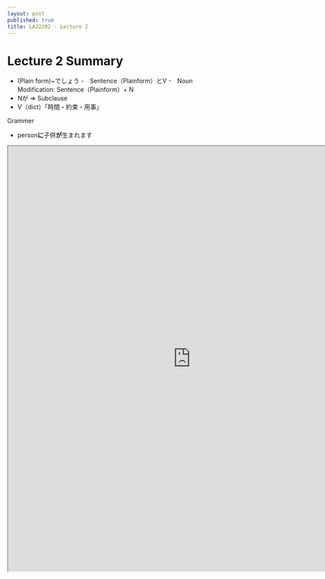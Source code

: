```yaml
---
layout: post
published: true
title: LAJ2202 - Lecture 2
---
```

# Lecture 2 Summary
- (Plain form)~でしょう
-　Sentence（Plainform）とV
-　Noun Modification: Sentence（Plainform）+ N
- Nが => Subclause
- V（dict）「時間・約束・用事」

Grammer

- person**に**子供**が**生まれます


<iframe src="https://drive.google.com/file/d/1iGP-bCZfrpR5rJ_iJlHo4NqN2uisTAh1/preview" width="840" height="980"></iframe>
